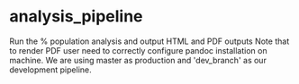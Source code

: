 # analysis_pipeline
Run the % population analysis and output HTML and PDF outputs
Note that to render PDF user need to correctly configure pandoc installation on machine.
We are using master as production and 'dev_branch' as our development pipeline.
